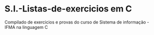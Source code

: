 # S.I.-Listas-de-exercicios em C

Compilado de exercicios e provas do curso de Sistema de informação - IFMA na linguagem C
